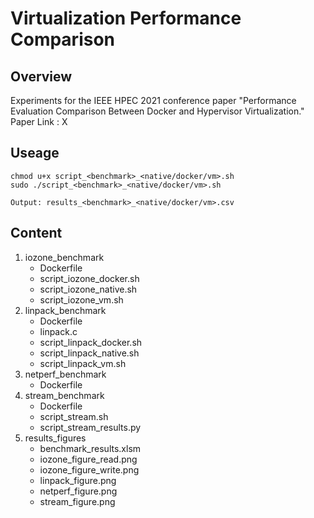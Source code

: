 # Virtualization Performance Comparison

## Overview
Experiments for the IEEE HPEC 2021 conference paper "Performance Evaluation Comparison Between Docker and Hypervisor Virtualization." 
Paper Link : X

## Useage 
```
chmod u+x script_<benchmark>_<native/docker/vm>.sh
sudo ./script_<benchmark>_<native/docker/vm>.sh
    
Output: results_<benchmark>_<native/docker/vm>.csv
```

## Content
1) iozone_benchmark
    - Dockerfile
    - script_iozone_docker.sh
    - script_iozone_native.sh
    - script_iozone_vm.sh
2) linpack_benchmark
    - Dockerfile
    - linpack.c
    - script_linpack_docker.sh
    - script_linpack_native.sh
    - script_linpack_vm.sh
3) netperf_benchmark
    - Dockerfile
4) stream_benchmark
    - Dockerfile
    - script_stream.sh
    - script_stream_results.py 
5) results_figures
    - benchmark_results.xlsm
    - iozone_figure_read.png
    - iozone_figure_write.png
    - linpack_figure.png
    - netperf_figure.png
    - stream_figure.png
